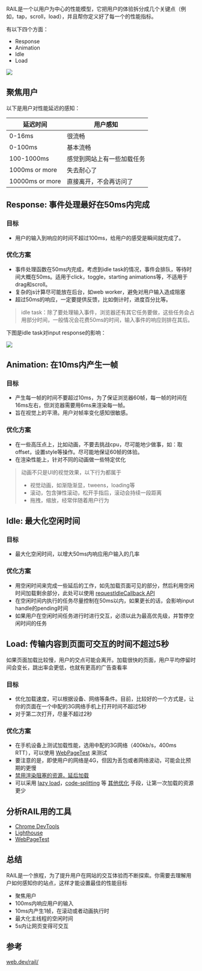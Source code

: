     



RAIL是一个以用户为中心的性能模型，它把用户的体验拆分成几个关键点（例如，tap，scroll，load），并且帮你定义好了每一个的性能指标。

有以下四个方面：

*   Response
*   Animation
*   Idle
*   Load

![](https://user-gold-cdn.xitu.io/2020/7/13/1734894ee7aaf2b6?imageView2/0/w/1280/h/960/format/webp/ignore-error/1)

聚焦用户
----

以下是用户对性能延迟的感知：

| 延迟时间 | 用户感知 |
| --- | --- |
| 0-16ms | 很流畅 |
| 0-100ms | 基本流畅 |
| 100-1000ms | 感觉到网站上有一些加载任务 |
| 1000ms or more | 失去耐心了 |
| 10000ms or more | 直接离开，不会再访问了 |

Response: 事件处理最好在50ms内完成
------------------------

### 目标

*   用户的输入到响应的时间不超过100ms，给用户的感受是瞬间就完成了。

### 优化方案

*   事件处理函数在50ms内完成，考虑到idle task的情况，事件会排队，等待时间大概在50ms。适用于click，toggle，starting animations等，不适用于drag和scroll。
*   复杂的js计算尽可能放在后台，如web worker，避免对用户输入造成阻塞
*   超过50ms的响应，一定要提供反馈，比如倒计时，进度百分比等。

> idle task：除了要处理输入事件，浏览器还有其它任务要做，这些任务会占用部分时间，一般情况会花费50ms的时间，输入事件的响应则排在其后。

下图是idle task对input response的影响：

![](https://user-gold-cdn.xitu.io/2020/7/13/173489db13875e5b?imageView2/0/w/1280/h/960/format/webp/ignore-error/1)

Animation: 在10ms内产生一帧
---------------------

### 目标

*   产生每一帧的时间不要超过10ms，为了保证浏览器60帧，每一帧的时间在16ms左右，但浏览器需要用6ms来渲染每一帧。
*   旨在视觉上的平滑。用户对帧率变化感知很敏感。

### 优化方案

*   在一些高压点上，比如动画，不要去挑战cpu，尽可能地少做事，如：取offset，设置style等操作。尽可能地保证60帧的体验。
*   在渲染性能上，针对不同的动画做一些特定优化

> 动画不只是UI的视觉效果，以下行为都属于
> 
> *   视觉动画，如渐隐渐显，tweens，loading等
> *   滚动，包含弹性滚动，松开手指后，滚动会持续一段距离
> *   拖拽，缩放，经常伴随着用户行为

Idle: 最大化空闲时间
-------------

### 目标

*   最大化空闲时间，以增大50ms内响应用户输入的几率

### 优化方案

*   用空闲时间来完成一些延后的工作，如先加载页面可见的部分，然后利用空闲时间加载剩余部分，此处可以使用 [requestIdleCallback API](https://developer.mozilla.org/en-US/docs/Web/API/Window/requestIdleCallback)
*   在空闲时间内执行的任务尽量控制在50ms以内，如果更长的话，会影响input handle的pending时间
*   如果用户在空闲时间任务进行时进行交互，必须以此为最高优先级，并暂停空闲时间的任务

Load: 传输内容到页面可交互的时间不超过5秒
------------------------

如果页面加载比较慢，用户的交点可能会离开。加载很快的页面，用户平均停留时间会变长，跳出率会更低，也就有更高的广告查看率

### 目标

*   优化加载速度，可以根据设备、网络等条件。目前，比较好的一个方式是，让你的页面在一个中配的3G网络手机上打开时间不超过5秒
*   对于第二次打开，尽量不超过2秒

### 优化方案

*   在手机设备上测试加载性能，选用中配的3G网络（400kb/s，400ms RTT），可以使用 [WebPageTest](https://www.webpagetest.org/easy) 来测试
*   要注意的是，即使用户的网络是4G，但因为丢包或者网络波动，可能会比预期的更慢
*   [禁用渲染阻塞的资源，延后加载](https://web.dev/render-blocking-resources/)
*   可以采用 [lazy load](https://web.dev/native-lazy-loading/)，[code-splitting](https://web.dev/reduce-javascript-payloads-with-code-splitting/) 等 [其他优化](https://web.dev/fast/) 手段，让第一次加载的资源更少

分析RAIL用的工具
----------

*   [Chrome DevTools](https://developers.google.com/web/tools/chrome-devtools)
*   [Lighthouse](https://web.dev/measure/)
*   [WebPageTest](https://webpagetest.org/easy)

总结
--

RAIL是一个旅程，为了提升用户在网站的交互体验而不断探索。你需要去理解用户如何感知你的站点，这样才能设置最佳的性能目标

*   聚焦用户
*   100ms内响应用户的输入
*   10ms内产生1帧，在滚动或者动画执行时
*   最大化主线程的空闲时间
*   5s内让网页变得可交互

参考
--

[web.dev/rail/](https://web.dev/rail/)
